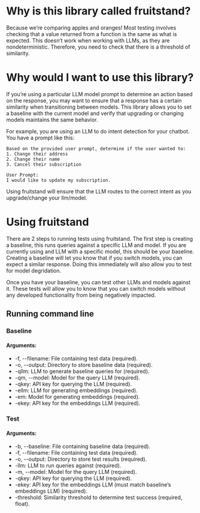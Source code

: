 # Why is this library called fruitstand?

Because we’re comparing apples and oranges! Most testing involves checking that a value returned from a function is the same as what is expected. This doesn’t work when working with LLMs, as they are nondeterministic. Therefore, you need to check that there is a threshold of similarity.

# Why would I want to use this library?

If you’re using a particular LLM model prompt to determine an action based on the response, you may want to ensure that a response has a certain similarity when transitioning between models. This library allows you to set a baseline with the current model and verify that upgrading or changing models maintains the same behavior.

For example, you are using an LLM to do intent detection for your chatbot. You have a prompt like this:

```
Based on the provided user prompt, determine if the user wanted to:
1. Change their address
2. Change their name
3. Cancel their subscription

User Prompt:
I would like to update my subscription.
```

Using fruitstand will ensure that the LLM routes to the correct intent as you upgrade/change your llm/model.

# Using fruitstand

There are 2 steps to running tests using fruitstand. The first step is creating a baseline, this runs queries against a specific LLM and model. If you are currently using and LLM with a specific model, this should be your baseline. Creating a baseline will let you know that if you switch models, you can expect a similar response. Doing this immediately will also allow you to test for model degridation.

Once you have your baseline, you can test other LLMs and models against it. These tests will allow you to know that you can switch models without any developed functionality from being negatively impacted.

## Running command line

### Baseline

#### Arguments:

- -f, --filename: File containing test data (required).
- -o, --output: Directory to store baseline data (required).
- -qllm: LLM to generate baseline queries for (required).
- -qm, --model: Model for the query LLM (required).
- -qkey: API key for querying the LLM (required).
- -ellm: LLM for generating embeddings (required).
- -em: Model for generating embeddings (required).
- -ekey: API key for the embeddings LLM (required).

### Test

#### Arguments:

- -b, --baseline: File containing baseline data (required).
- -f, --filename: File containing test data (required).
- -o, --output: Directory to store test results (required).
- -llm: LLM to run queries against (required).
- -m, --model: Model for the query LLM (required).
- -qkey: API key for querying the LLM (required).
- -ekey: API key for the embeddings LLM (must match baseline’s embeddings LLM) (required).
- -threshold: Similarity threshold to determine test success (required, float).
